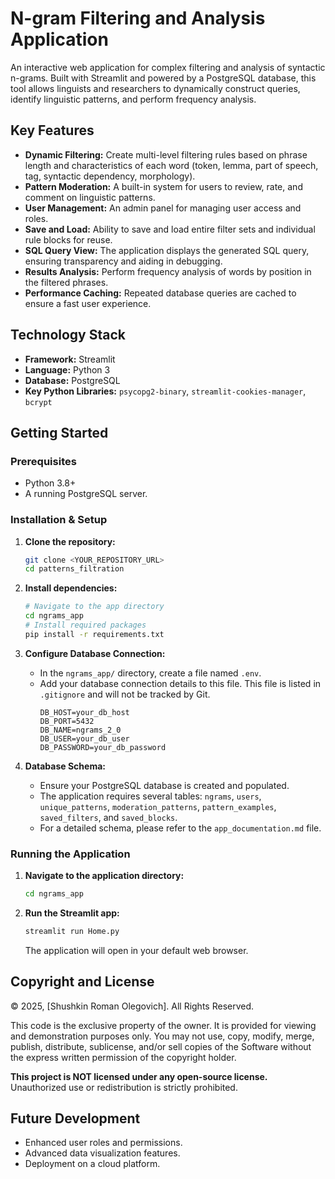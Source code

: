 # N-gram Filtering and Analysis Application

An interactive web application for complex filtering and analysis of syntactic n-grams. Built with Streamlit and powered by a PostgreSQL database, this tool allows linguists and researchers to dynamically construct queries, identify linguistic patterns, and perform frequency analysis.

## Key Features

- **Dynamic Filtering:** Create multi-level filtering rules based on phrase length and characteristics of each word (token, lemma, part of speech, tag, syntactic dependency, morphology).
- **Pattern Moderation:** A built-in system for users to review, rate, and comment on linguistic patterns.
- **User Management:** An admin panel for managing user access and roles.
- **Save and Load:** Ability to save and load entire filter sets and individual rule blocks for reuse.
- **SQL Query View:** The application displays the generated SQL query, ensuring transparency and aiding in debugging.
- **Results Analysis:** Perform frequency analysis of words by position in the filtered phrases.
- **Performance Caching:** Repeated database queries are cached to ensure a fast user experience.

## Technology Stack

- **Framework:** Streamlit
- **Language:** Python 3
- **Database:** PostgreSQL
- **Key Python Libraries:** `psycopg2-binary`, `streamlit-cookies-manager`, `bcrypt`

## Getting Started

### Prerequisites

- Python 3.8+
- A running PostgreSQL server.

### Installation & Setup

1.  **Clone the repository:**
    ```bash
    git clone <YOUR_REPOSITORY_URL>
    cd patterns_filtration
    ```

2.  **Install dependencies:**
    ```bash
    # Navigate to the app directory
    cd ngrams_app
    # Install required packages
    pip install -r requirements.txt
    ```

3.  **Configure Database Connection:**
    - In the `ngrams_app/` directory, create a file named `.env`.
    - Add your database connection details to this file. This file is listed in `.gitignore` and will not be tracked by Git.
      ```env
      DB_HOST=your_db_host
      DB_PORT=5432
      DB_NAME=ngrams_2_0
      DB_USER=your_db_user
      DB_PASSWORD=your_db_password
      ```

4.  **Database Schema:**
    - Ensure your PostgreSQL database is created and populated.
    - The application requires several tables: `ngrams`, `users`, `unique_patterns`, `moderation_patterns`, `pattern_examples`, `saved_filters`, and `saved_blocks`.
    - For a detailed schema, please refer to the `app_documentation.md` file.

### Running the Application

1.  **Navigate to the application directory:**
    ```bash
    cd ngrams_app
    ```
2.  **Run the Streamlit app:**
    ```bash
    streamlit run Home.py
    ```
    The application will open in your default web browser.

## Copyright and License

© 2025, [Shushkin Roman Olegovich]. All Rights Reserved.

This code is the exclusive property of the owner. It is provided for viewing and demonstration purposes only. You may not use, copy, modify, merge, publish, distribute, sublicense, and/or sell copies of the Software without the express written permission of the copyright holder.

**This project is NOT licensed under any open-source license.** Unauthorized use or redistribution is strictly prohibited.

## Future Development

- Enhanced user roles and permissions.
- Advanced data visualization features.
- Deployment on a cloud platform.
